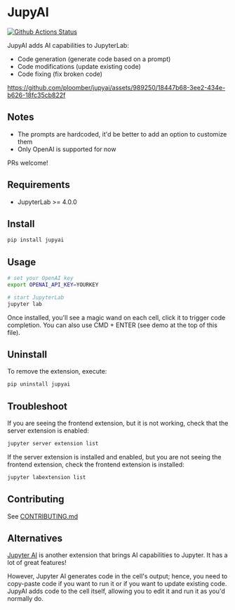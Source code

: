 # JupyAI

[![Github Actions Status](https://github.com/ploomber/jupyai/workflows/Build/badge.svg)](https://github.com/ploomber/jupyai/actions/workflows/build.yml)


JupyAI adds AI capabilities to JupyterLab:

- Code generation (generate code based on a prompt)
- Code modifications (update existing code)
- Code fixing (fix broken code)

https://github.com/ploomber/jupyai/assets/989250/18447b68-3ee2-434e-b626-18fc35cb822f

## Notes

- The prompts are hardcoded, it'd be better to add an option to customize them
- Only OpenAI is supported for now

PRs welcome!

## Requirements

- JupyterLab >= 4.0.0

## Install

```bash
pip install jupyai
```

## Usage

```bash
# set your OpenAI key
export OPENAI_API_KEY=YOURKEY

# start JupyterLab
jupyter lab
```

Once installed, you'll see a magic wand on each cell, click it to trigger code completion. You can also use CMD + ENTER (see demo at the top of this file).

## Uninstall

To remove the extension, execute:

```bash
pip uninstall jupyai
```

## Troubleshoot

If you are seeing the frontend extension, but it is not working, check
that the server extension is enabled:

```bash
jupyter server extension list
```

If the server extension is installed and enabled, but you are not seeing
the frontend extension, check the frontend extension is installed:

```bash
jupyter labextension list
```

## Contributing

See [CONTRIBUTING.md](CONTRIBUTING.md)

## Alternatives

[Jupyter AI](https://github.com/jupyterlab/jupyter-ai) is another extension that
brings AI capabilities to Jupyter. It has a lot of great features!

However, Jupyter AI generates code in the cell's output; hence, you need to copy-paste
code if you want to run it or if you want to update existing code. JupyAI adds
code to the cell itself, allowing you to edit it and run it as you'd normally do.
